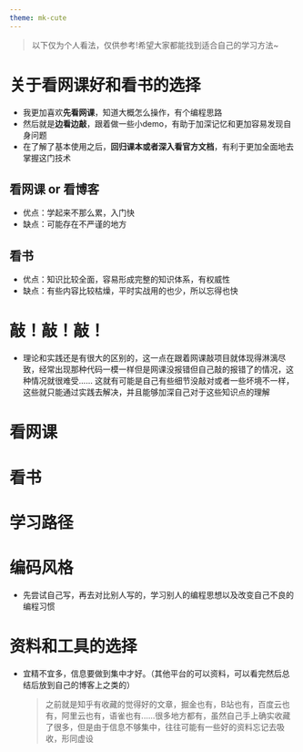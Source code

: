 ```yaml
---
theme: mk-cute
---
```

> 以下仅为个人看法，仅供参考!希望大家都能找到适合自己的学习方法~

# 关于看网课好和看书的选择

- 我更加喜欢**先看网课**，知道大概怎么操作，有个编程思路
- 然后就是**边看边敲**，跟着做一些小demo，有助于加深记忆和更加容易发现自身问题
- 在了解了基本使用之后，**回归课本或者深入看官方文档**，有利于更加全面地去掌握这门技术
## 看网课 or 看博客
- 优点：学起来不那么累，入门快
- 缺点：可能存在不严谨的地方
## 看书
- 优点：知识比较全面，容易形成完整的知识体系，有权威性
- 缺点：有些内容比较枯燥，平时实战用的也少，所以忘得也快
# 敲！敲！敲！
+ 理论和实践还是有很大的区别的，这一点在跟着网课敲项目就体现得淋漓尽致，经常出现那种代码一模一样但是网课没报错但自己敲的报错了的情况，这种情况就很难受...... 这就有可能是自己有些细节没敲对或者一些坏境不一样，这些就只能通过实践去解决，并且能够加深自己对于这些知识点的理解

# 看网课

# 看书
# 学习路径

# 编码风格

+ 先尝试自己写，再去对比别人写的，学习别人的编程思想以及改变自己不良的编程习惯

# 资料和工具的选择

+ 宜精不宜多，信息要做到集中才好。（其他平台的可以资料，可以看完然后总结后放到自己的博客上之类的）

  > 之前就是知乎有收藏的觉得好的文章，掘金也有，B站也有，百度云也有，阿里云也有，语雀也有......很多地方都有，虽然自己手上确实收藏了很多，但是由于信息不够集中，往往可能有一些好的资料忘记去吸收，形同虚设
